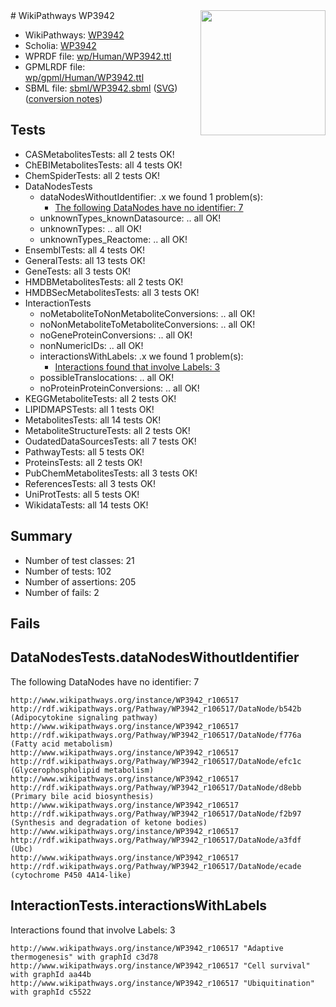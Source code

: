 <img style="float: right; width: 200px" src="../logo.png" />
# WikiPathways WP3942

* WikiPathways: [WP3942](https://identifiers.org/wikipathways:WP3942)
* Scholia: [WP3942](https://scholia.toolforge.org/wikipathways/WP3942)
* WPRDF file: [wp/Human/WP3942.ttl](../wp/Human/WP3942.ttl)
* GPMLRDF file: [wp/gpml/Human/WP3942.ttl](../wp/gpml/Human/WP3942.ttl)
* SBML file: [sbml/WP3942.sbml](../sbml/WP3942.sbml) ([SVG](../sbml/WP3942.svg)) ([conversion notes](../sbml/WP3942.txt))

## Tests
* CASMetabolitesTests: all 2 tests OK!
* ChEBIMetabolitesTests: all 4 tests OK!
* ChemSpiderTests: all 2 tests OK!
* DataNodesTests
    * dataNodesWithoutIdentifier: .x we found 1 problem(s):
        * [The following DataNodes have no identifier: 7](#d2d32fa6)
    * unknownTypes_knownDatasource: .. all OK!
    * unknownTypes: .. all OK!
    * unknownTypes_Reactome: .. all OK!
* EnsemblTests: all 4 tests OK!
* GeneralTests: all 13 tests OK!
* GeneTests: all 3 tests OK!
* HMDBMetabolitesTests: all 2 tests OK!
* HMDBSecMetabolitesTests: all 3 tests OK!
* InteractionTests
    * noMetaboliteToNonMetaboliteConversions: .. all OK!
    * noNonMetaboliteToMetaboliteConversions: .. all OK!
    * noGeneProteinConversions: .. all OK!
    * nonNumericIDs: .. all OK!
    * interactionsWithLabels: .x we found 1 problem(s):
        * [Interactions found that involve Labels: 3](#630d267a)
    * possibleTranslocations: .. all OK!
    * noProteinProteinConversions: .. all OK!
* KEGGMetaboliteTests: all 2 tests OK!
* LIPIDMAPSTests: all 1 tests OK!
* MetabolitesTests: all 14 tests OK!
* MetaboliteStructureTests: all 2 tests OK!
* OudatedDataSourcesTests: all 7 tests OK!
* PathwayTests: all 5 tests OK!
* ProteinsTests: all 2 tests OK!
* PubChemMetabolitesTests: all 3 tests OK!
* ReferencesTests: all 3 tests OK!
* UniProtTests: all 5 tests OK!
* WikidataTests: all 14 tests OK!


## Summary

* Number of test classes: 21
* Number of tests: 102
* Number of assertions: 205
* Number of fails: 2

## Fails

<a name="d2d32fa6" />

## DataNodesTests.dataNodesWithoutIdentifier

The following DataNodes have no identifier: 7
```
http://www.wikipathways.org/instance/WP3942_r106517 http://rdf.wikipathways.org/Pathway/WP3942_r106517/DataNode/b542b (Adipocytokine signaling pathway)
http://www.wikipathways.org/instance/WP3942_r106517 http://rdf.wikipathways.org/Pathway/WP3942_r106517/DataNode/f776a (Fatty acid metabolism)
http://www.wikipathways.org/instance/WP3942_r106517 http://rdf.wikipathways.org/Pathway/WP3942_r106517/DataNode/efc1c (Glycerophospholipid metabolism)
http://www.wikipathways.org/instance/WP3942_r106517 http://rdf.wikipathways.org/Pathway/WP3942_r106517/DataNode/d8ebb (Primary bile acid biosynthesis)
http://www.wikipathways.org/instance/WP3942_r106517 http://rdf.wikipathways.org/Pathway/WP3942_r106517/DataNode/f2b97 (Synthesis and degradation of ketone bodies)
http://www.wikipathways.org/instance/WP3942_r106517 http://rdf.wikipathways.org/Pathway/WP3942_r106517/DataNode/a3fdf (Ubc)
http://www.wikipathways.org/instance/WP3942_r106517 http://rdf.wikipathways.org/Pathway/WP3942_r106517/DataNode/ecade (cytochrome P450 4A14-like)
```

<a name="630d267a" />

## InteractionTests.interactionsWithLabels

Interactions found that involve Labels: 3
```
http://www.wikipathways.org/instance/WP3942_r106517 "Adaptive thermogenesis" with graphId c3d78
http://www.wikipathways.org/instance/WP3942_r106517 "Cell survival" with graphId aa44b
http://www.wikipathways.org/instance/WP3942_r106517 "Ubiquitination" with graphId c5522
```

